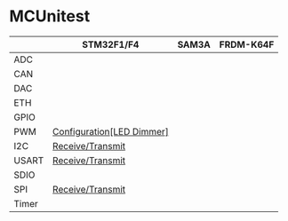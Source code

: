 # MCUnitest

|       | STM32F1/F4                                        | SAM3A | FRDM-K64F |
| ----- | ------------------------------------------------- | ----- | --------- |
| ADC   |                                                   |       |           |
| CAN   |                                                   |       |           |
| DAC   |                                                   |       |           |
| ETH   |                                                   |       |           |
| GPIO  |                                                   |       |           |
| PWM   | [Configuration[LED Dimmer]](STM32F103RB/PWM/Cube) |       |           |
| I2C   | [Receive/Transmit](STM32F103RB/I2C/Cube)          |       |           |
| USART | [Receive/Transmit](STM32F103RB/USART/Cube)        |       |           |
| SDIO  |                                                   |       |           |
| SPI   | [Receive/Transmit](STM32F103RB/SPI/Cube)          |       |           |
| Timer |                                                   |       |           |

